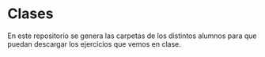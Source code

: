 # Clases
En este repositorio se genera las carpetas de los distintos alumnos para que puedan descargar los ejercicios que vemos en clase.
